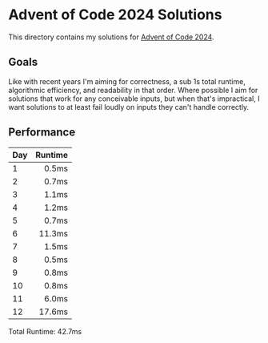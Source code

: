 # Advent of Code 2024 Solutions

This directory contains my solutions for
[Advent of Code 2024](https://adventofcode.com/2024).

## Goals

Like with recent years I'm aiming for correctness, a sub 1s total runtime,
algorithmic efficiency, and readability in that order. Where possible I aim
for solutions that work for any conceivable inputs, but when that's
impractical, I want solutions to at least fail loudly on inputs they can't
handle correctly.

## Performance

| Day | Runtime |
| --- | ------: |
| 1   |   0.5ms |
| 2   |   0.7ms |
| 3   |   1.1ms |
| 4   |   1.2ms |
| 5   |   0.7ms |
| 6   |  11.3ms |
| 7   |   1.5ms |
| 8   |   0.5ms |
| 9   |   0.8ms |
| 10  |   0.8ms |
| 11  |   6.0ms |
| 12  |  17.6ms |

Total Runtime: 42.7ms
